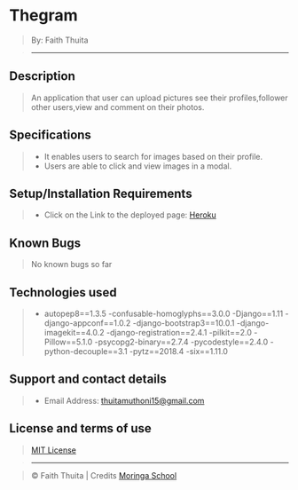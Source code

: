 # Thegram

> By: Faith Thuita

> ------------------------------------------------------------------------------

## Description

> An application that user can upload pictures see their profiles,follower other users,view and comment on their photos.

## Specifications

> - It enables users to search for images based on their profile.
> - Users are able to click and view images in a modal.


## Setup/Installation Requirements

> - Click on the Link to the deployed page: [Heroku](https://my-shotss.herokuapp.com/)

## Known Bugs

> No known bugs so far

## Technologies used

> - autopep8==1.3.5
> -confusable-homoglyphs==3.0.0
> -Django==1.11
> -django-appconf==1.0.2
> -django-bootstrap3==10.0.1
> -django-imagekit==4.0.2
> -django-registration==2.4.1
> -pilkit==2.0
> -Pillow==5.1.0
> -psycopg2-binary==2.7.4
> -pycodestyle==2.4.0
> -python-decouple==3.1
> -pytz==2018.4
> -six==1.11.0



## Support and contact details


> - Email Address: thuitamuthoni15@gmail.com

## License and terms of use

> [MIT License](license)

> --------------------------------------------------------------------------------

> © Faith Thuita | Credits [Moringa School](https://moringaschool.com/)

